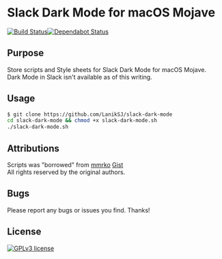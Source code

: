 # Slack Dark Mode for macOS Mojave
[![Build Status](https://travis-ci.com/LanikSJ/slack-dark-mode.svg?branch=master)](https://travis-ci.com/LanikSJ/slack-dark-mode)[![Dependabot Status](https://api.dependabot.com/badges/status?host=github&repo=LanikSJ/slack-dark-mode)](https://dependabot.com)

## Purpose
Store scripts and Style sheets for Slack Dark Mode for macOS Mojave.  
Dark Mode in Slack isn't available as of this writing.

## Usage
```bash
$ git clone https://github.com/LanikSJ/slack-dark-mode
cd slack-dark-mode && chmod +x slack-dark-mode.sh
./slack-dark-mode.sh
```
## Attributions
Scripts was "borrowed" from [mmrko](https://gist.github.com/mmrko) [Gist](https://gist.github.com/mmrko/9b0e65f6bcc1fca57089c32c2228aa39)  
All rights reserved by the original authors.  

## Bugs
Please report any bugs or issues you find. Thanks!

## License
[![GPLv3 license](https://badgen.net/github/license/LanikSJ/slack-dark-mode)](http://perso.crans.org/besson/LICENSE.html)
